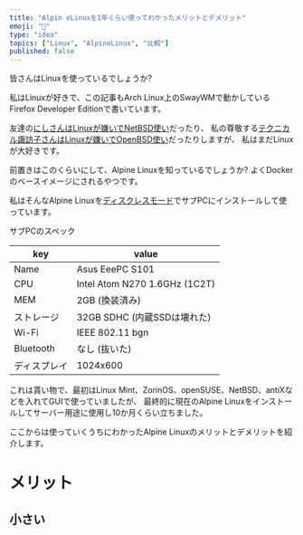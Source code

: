 ```yaml
---
title: "Alpin eLinuxを1年くらい使ってわかったメリットとデメリット"
emoji: "🐧"
type: "idea"
topics: ["Linux", "AlpineLinux", "比較"]
published: false
---
```


皆さんはLinuxを使っているでしょうか?

私はLinuxが好きで、この記事もArch Linux上のSwayWMで動かしているFirefox Developer Editionで書いています。

友達の[にしさんはLinuxが嫌いでNetBSD使い](https://nishi.boats/mejp/)だったり、
私の尊敬する[テクニカル諏訪子さんはLinuxが嫌いでOpenBSD使い](https://technicalsuwako.moe/blog/digital-autonomy-linux-to-openbsd.xhtml)だったりしますが、
私はまだLinuxが大好きです。

前置きはこのくらいにして、Alpine Linuxを知っているでしょうか?
よくDockerのベースイメージにされるやつです。

私はそんなAlpine Linuxを[ディスクレスモード](https://wiki.alpinelinux.org/wiki/Installation#Diskless_Mode)でサブPCにインストールして使っています。

サブPCのスペック

| key | value |
| --- | --- |
| Name | Asus EeePC S101 |
| CPU | Intel Atom N270 1.6GHz (1C2T) |
| MEM | 2GB (換装済み) |
| ストレージ | 32GB SDHC (内蔵SSDは壊れた) |
| Wi-Fi | IEEE 802.11 bgn |
| Bluetooth | なし (抜いた) |
| ディスプレイ | 1024x600 |

これは貰い物で、最初はLinux Mint、ZorinOS、openSUSE、NetBSD、antiXなどを入れてGUIで使っていましたが、
最終的に現在のAlpine Linuxをインストールしてサーバー用途に使用し10か月くらい立ちました。

ここからは使っていくうちにわかったAlpine Linuxのメリットとデメリットを紹介します。


# メリット

## 小さい
